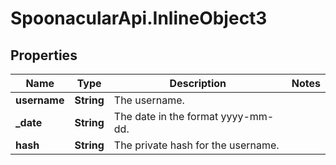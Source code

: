 # SpoonacularApi.InlineObject3

## Properties

Name | Type | Description | Notes
------------ | ------------- | ------------- | -------------
**username** | **String** | The username. | 
**_date** | **String** | The date in the format yyyy-mm-dd. | 
**hash** | **String** | The private hash for the username. | 


